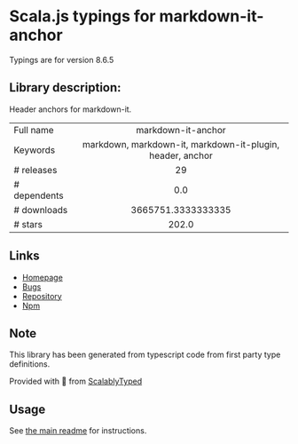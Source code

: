 
# Scala.js typings for markdown-it-anchor

Typings are for version 8.6.5

## Library description:
Header anchors for markdown-it.

|                    |                 |
| ------------------ | :-------------: |
| Full name          | markdown-it-anchor |
| Keywords           | markdown, markdown-it, markdown-it-plugin, header, anchor |
| # releases         | 29 |
| # dependents       | 0.0 |
| # downloads        | 3665751.3333333335 |
| # stars            | 202.0 |

## Links
- [Homepage](https://github.com/valeriangalliat/markdown-it-anchor#readme)
- [Bugs](https://github.com/valeriangalliat/markdown-it-anchor/issues)
- [Repository](https://github.com/valeriangalliat/markdown-it-anchor)
- [Npm](https://www.npmjs.com/package/markdown-it-anchor)
    


## Note
This library has been generated from typescript code from first party type definitions.

Provided with :purple_heart: from [ScalablyTyped](https://github.com/oyvindberg/ScalablyTyped)

## Usage
See [the main readme](../../readme.md) for instructions.


